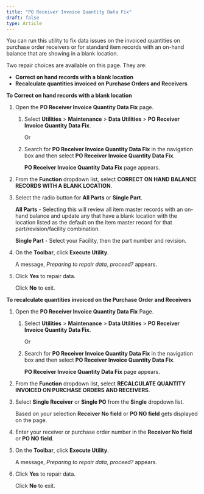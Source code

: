 ```yaml
---
title: "PO Receiver Invoice Quantity Data Fix"
draft: false
type: Article 
---
```


You can run this utility to fix data issues on the invoiced quantities on purchase order receivers or for standard item records with an on-hand balance that are showing in a blank location.

Two repair choices are available on this page. They are:

-   **Correct on hand records with a blank location**
-   **Recalculate quantities invoiced on Purchase Orders and Receivers**

**To Correct on hand records with a blank location**

1.  Open the **PO Receiver Invoice Quantity Data Fix** page.
    1.  Select **Utilities** > **Maintenance** > **Data Utilities** > **PO Receiver Invoice Quantity Data Fix**.

        Or

    2.  Search for **PO Receiver Invoice Quantity Data Fix** in the navigation box and then select **PO Receiver Invoice Quantity Data Fix**.

        **PO Receiver Invoice Quantity Data Fix** page appears.

2.  From the **Function** dropdown list, select **CORRECT ON HAND BALANCE RECORDS WITH A BLANK LOCATION**.
3.  Select the radio button for **All Parts** or **Single Part**.

    **All Parts** - Selecting this will review all item master records with an on-hand balance and update any that have a blank location with the location listed as the default on the item master record for that part/revision/facility combination.

    **Single Part** - Select your Facility, then the part number and revision.

4.  On the **Toolbar**, click **Execute Utility**.

    A message, *Preparing to repair data, proceed?* appears.

5.  Click **Yes** to repair data.

    Click **No** to exit.

**To recalculate quantities invoiced on the Purchase Order and Receivers**

1.  Open the **PO Receiver Invoice Quantity Data Fix** Page.
    1.  Select **Utilities** > **Maintenance** > **Data Utilities** > **PO Receiver Invoice Quantity Data Fix**.

        Or

    2.  Search for **PO Receiver Invoice Quantity Data Fix** in the navigation box and then select **PO Receiver Invoice Quantity Data Fix**.

        **PO Receiver Invoice Quantity Data Fix** page appears.

2.  From the **Function** dropdown list, select **RECALCULATE QUANTITY INVOICED ON PURCHASE ORDERS AND RECEIVERS**.
3.  Select **Single Receiver** or **Single PO** from the **Single** dropdown list.

    Based on your selection **Receiver No field** or **PO NO field** gets displayed on the page.

4.  Enter your receiver or purchase order number in the **Receiver No field** or **PO NO field**.
5.  On the **Toolbar**, click **Execute Utility**.

    A message, *Preparing to repair data, proceed?* appears.

6.  Click **Yes** to repair data.

    Click **No** to exit.
